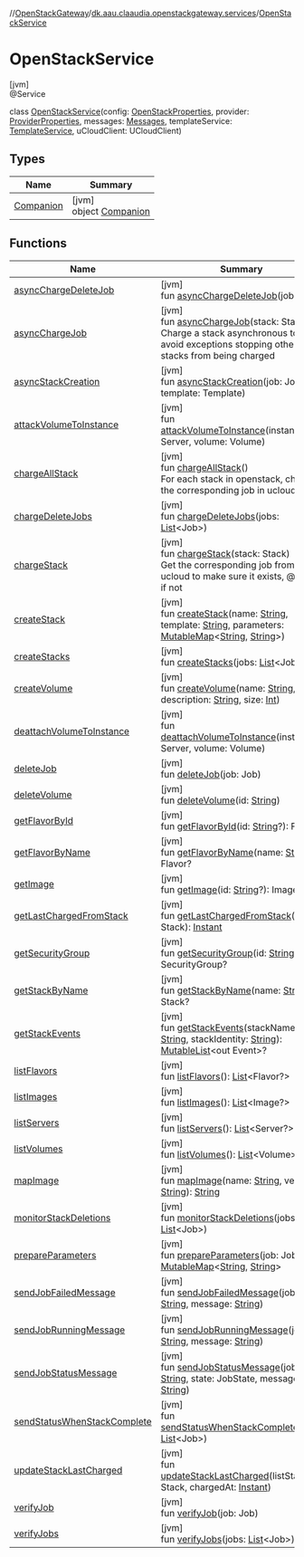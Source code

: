 //[OpenStackGateway](../../../index.md)/[dk.aau.claaudia.openstackgateway.services](../index.md)/[OpenStackService](index.md)

# OpenStackService

[jvm]\
@Service

class [OpenStackService](index.md)(config: [OpenStackProperties](../../dk.aau.claaudia.openstackgateway.config/-open-stack-properties/index.md), provider: [ProviderProperties](../../dk.aau.claaudia.openstackgateway.config/-provider-properties/index.md), messages: [Messages](../../dk.aau.claaudia.openstackgateway.config/-messages/index.md), templateService: [TemplateService](../-template-service/index.md), uCloudClient: UCloudClient)

## Types

| Name | Summary |
|---|---|
| [Companion](-companion/index.md) | [jvm]<br>object [Companion](-companion/index.md) |

## Functions

| Name | Summary |
|---|---|
| [asyncChargeDeleteJob](async-charge-delete-job.md) | [jvm]<br>fun [asyncChargeDeleteJob](async-charge-delete-job.md)(job: Job) |
| [asyncChargeJob](async-charge-job.md) | [jvm]<br>fun [asyncChargeJob](async-charge-job.md)(stack: Stack)<br>Charge a stack asynchronous to avoid exceptions stopping other stacks from being charged |
| [asyncStackCreation](async-stack-creation.md) | [jvm]<br>fun [asyncStackCreation](async-stack-creation.md)(job: Job, template: Template) |
| [attackVolumeToInstance](attack-volume-to-instance.md) | [jvm]<br>fun [attackVolumeToInstance](attack-volume-to-instance.md)(instance: Server, volume: Volume) |
| [chargeAllStack](charge-all-stack.md) | [jvm]<br>fun [chargeAllStack](charge-all-stack.md)()<br>For each stack in openstack, charge the corresponding job in ucloud. |
| [chargeDeleteJobs](charge-delete-jobs.md) | [jvm]<br>fun [chargeDeleteJobs](charge-delete-jobs.md)(jobs: [List](https://kotlinlang.org/api/latest/jvm/stdlib/kotlin.collections/-list/index.html)&lt;Job&gt;) |
| [chargeStack](charge-stack.md) | [jvm]<br>fun [chargeStack](charge-stack.md)(stack: Stack)<br>Get the corresponding job from ucloud to make sure it exists, @return if not |
| [createStack](create-stack.md) | [jvm]<br>fun [createStack](create-stack.md)(name: [String](https://kotlinlang.org/api/latest/jvm/stdlib/kotlin/-string/index.html), template: [String](https://kotlinlang.org/api/latest/jvm/stdlib/kotlin/-string/index.html), parameters: [MutableMap](https://kotlinlang.org/api/latest/jvm/stdlib/kotlin.collections/-mutable-map/index.html)&lt;[String](https://kotlinlang.org/api/latest/jvm/stdlib/kotlin/-string/index.html), [String](https://kotlinlang.org/api/latest/jvm/stdlib/kotlin/-string/index.html)&gt;) |
| [createStacks](create-stacks.md) | [jvm]<br>fun [createStacks](create-stacks.md)(jobs: [List](https://kotlinlang.org/api/latest/jvm/stdlib/kotlin.collections/-list/index.html)&lt;Job&gt;) |
| [createVolume](create-volume.md) | [jvm]<br>fun [createVolume](create-volume.md)(name: [String](https://kotlinlang.org/api/latest/jvm/stdlib/kotlin/-string/index.html), description: [String](https://kotlinlang.org/api/latest/jvm/stdlib/kotlin/-string/index.html), size: [Int](https://kotlinlang.org/api/latest/jvm/stdlib/kotlin/-int/index.html)) |
| [deattachVolumeToInstance](deattach-volume-to-instance.md) | [jvm]<br>fun [deattachVolumeToInstance](deattach-volume-to-instance.md)(instance: Server, volume: Volume) |
| [deleteJob](delete-job.md) | [jvm]<br>fun [deleteJob](delete-job.md)(job: Job) |
| [deleteVolume](delete-volume.md) | [jvm]<br>fun [deleteVolume](delete-volume.md)(id: [String](https://kotlinlang.org/api/latest/jvm/stdlib/kotlin/-string/index.html)) |
| [getFlavorById](get-flavor-by-id.md) | [jvm]<br>fun [getFlavorById](get-flavor-by-id.md)(id: [String](https://kotlinlang.org/api/latest/jvm/stdlib/kotlin/-string/index.html)?): Flavor? |
| [getFlavorByName](get-flavor-by-name.md) | [jvm]<br>fun [getFlavorByName](get-flavor-by-name.md)(name: [String](https://kotlinlang.org/api/latest/jvm/stdlib/kotlin/-string/index.html)?): Flavor? |
| [getImage](get-image.md) | [jvm]<br>fun [getImage](get-image.md)(id: [String](https://kotlinlang.org/api/latest/jvm/stdlib/kotlin/-string/index.html)?): Image? |
| [getLastChargedFromStack](get-last-charged-from-stack.md) | [jvm]<br>fun [getLastChargedFromStack](get-last-charged-from-stack.md)(stack: Stack): [Instant](https://docs.oracle.com/javase/8/docs/api/java/time/Instant.html) |
| [getSecurityGroup](get-security-group.md) | [jvm]<br>fun [getSecurityGroup](get-security-group.md)(id: [String](https://kotlinlang.org/api/latest/jvm/stdlib/kotlin/-string/index.html)?): SecurityGroup? |
| [getStackByName](get-stack-by-name.md) | [jvm]<br>fun [getStackByName](get-stack-by-name.md)(name: [String](https://kotlinlang.org/api/latest/jvm/stdlib/kotlin/-string/index.html)): Stack? |
| [getStackEvents](get-stack-events.md) | [jvm]<br>fun [getStackEvents](get-stack-events.md)(stackName: [String](https://kotlinlang.org/api/latest/jvm/stdlib/kotlin/-string/index.html), stackIdentity: [String](https://kotlinlang.org/api/latest/jvm/stdlib/kotlin/-string/index.html)): [MutableList](https://kotlinlang.org/api/latest/jvm/stdlib/kotlin.collections/-mutable-list/index.html)&lt;out Event&gt;? |
| [listFlavors](list-flavors.md) | [jvm]<br>fun [listFlavors](list-flavors.md)(): [List](https://kotlinlang.org/api/latest/jvm/stdlib/kotlin.collections/-list/index.html)&lt;Flavor?&gt; |
| [listImages](list-images.md) | [jvm]<br>fun [listImages](list-images.md)(): [List](https://kotlinlang.org/api/latest/jvm/stdlib/kotlin.collections/-list/index.html)&lt;Image?&gt; |
| [listServers](list-servers.md) | [jvm]<br>fun [listServers](list-servers.md)(): [List](https://kotlinlang.org/api/latest/jvm/stdlib/kotlin.collections/-list/index.html)&lt;Server?&gt; |
| [listVolumes](list-volumes.md) | [jvm]<br>fun [listVolumes](list-volumes.md)(): [List](https://kotlinlang.org/api/latest/jvm/stdlib/kotlin.collections/-list/index.html)&lt;Volume&gt; |
| [mapImage](map-image.md) | [jvm]<br>fun [mapImage](map-image.md)(name: [String](https://kotlinlang.org/api/latest/jvm/stdlib/kotlin/-string/index.html), version: [String](https://kotlinlang.org/api/latest/jvm/stdlib/kotlin/-string/index.html)): [String](https://kotlinlang.org/api/latest/jvm/stdlib/kotlin/-string/index.html) |
| [monitorStackDeletions](monitor-stack-deletions.md) | [jvm]<br>fun [monitorStackDeletions](monitor-stack-deletions.md)(jobs: [List](https://kotlinlang.org/api/latest/jvm/stdlib/kotlin.collections/-list/index.html)&lt;Job&gt;) |
| [prepareParameters](prepare-parameters.md) | [jvm]<br>fun [prepareParameters](prepare-parameters.md)(job: Job): [MutableMap](https://kotlinlang.org/api/latest/jvm/stdlib/kotlin.collections/-mutable-map/index.html)&lt;[String](https://kotlinlang.org/api/latest/jvm/stdlib/kotlin/-string/index.html), [String](https://kotlinlang.org/api/latest/jvm/stdlib/kotlin/-string/index.html)&gt; |
| [sendJobFailedMessage](send-job-failed-message.md) | [jvm]<br>fun [sendJobFailedMessage](send-job-failed-message.md)(jobId: [String](https://kotlinlang.org/api/latest/jvm/stdlib/kotlin/-string/index.html), message: [String](https://kotlinlang.org/api/latest/jvm/stdlib/kotlin/-string/index.html)) |
| [sendJobRunningMessage](send-job-running-message.md) | [jvm]<br>fun [sendJobRunningMessage](send-job-running-message.md)(jobId: [String](https://kotlinlang.org/api/latest/jvm/stdlib/kotlin/-string/index.html), message: [String](https://kotlinlang.org/api/latest/jvm/stdlib/kotlin/-string/index.html)) |
| [sendJobStatusMessage](send-job-status-message.md) | [jvm]<br>fun [sendJobStatusMessage](send-job-status-message.md)(jobId: [String](https://kotlinlang.org/api/latest/jvm/stdlib/kotlin/-string/index.html), state: JobState, message: [String](https://kotlinlang.org/api/latest/jvm/stdlib/kotlin/-string/index.html)) |
| [sendStatusWhenStackComplete](send-status-when-stack-complete.md) | [jvm]<br>fun [sendStatusWhenStackComplete](send-status-when-stack-complete.md)(jobs: [List](https://kotlinlang.org/api/latest/jvm/stdlib/kotlin.collections/-list/index.html)&lt;Job&gt;) |
| [updateStackLastCharged](update-stack-last-charged.md) | [jvm]<br>fun [updateStackLastCharged](update-stack-last-charged.md)(listStack: Stack, chargedAt: [Instant](https://docs.oracle.com/javase/8/docs/api/java/time/Instant.html)) |
| [verifyJob](verify-job.md) | [jvm]<br>fun [verifyJob](verify-job.md)(job: Job) |
| [verifyJobs](verify-jobs.md) | [jvm]<br>fun [verifyJobs](verify-jobs.md)(jobs: [List](https://kotlinlang.org/api/latest/jvm/stdlib/kotlin.collections/-list/index.html)&lt;Job&gt;) |
